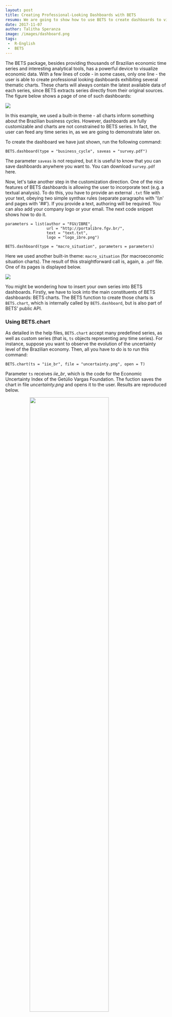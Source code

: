 ```yaml
---
layout: post
title: Creating Professional-Looking Dashboards with BETS
resumo: We are going to show how to use BETS to create dashboards to visualize economic data. 
date: 2017-11-07
author: Talitha Speranza
image: /images/dashboard.png
tags: 
 -  R-English
 -  BETS
---
```


The BETS package, besides providing thousands of Brazilian economic time
series and interesting analytical tools, has a powerful device to
visualize economic data. With a few lines of code - in some cases, only
one line - the user is able to create professional looking dashboards
exhibiting several thematic charts. These charts will always contain the
latest available data of each series, since BETS extracts series
directly from their original sources. The figure below shows a page of
one of such dashboards:

<img src="dashboard.png" style="display: block; margin: auto;" />

In this example, we used a built-in theme - all charts inform something
about the Brazilian business cycles. However, dashboards are fully
customizable and charts are not constrained to BETS series. In fact, the
user can feed any time series in, as we are going to demonstrate later
on.

To create the dashboard we have just shown, run the following command:

    BETS.dashboard(type = "business_cycle", saveas = "survey.pdf")

The parameter `saveas` is not required, but it is useful to know that
you can save dashboards anywhere you want to. You can download
`survey.pdf` here.

Now, let's take another step in the customization direction. One of the
nice features of BETS dashboards is allowing the user to incorporate
text (e.g. a textual analysis). To do this, you have to provide an
external `.txt` file with your text, obeying two simple synthax rules
(separate paragraphs with '\\\\n' and pages with '\#\#'). If you provide
a text, authoring will be required. You can also add your company logo
or your email. The next code snippet shows how to do it.

    parameters = list(author = "FGV/IBRE", 
                      url = "http://portalibre.fgv.br/",
                      text = "text.txt",
                      logo = "logo_ibre.png")

    BETS.dashboard(type = "macro_situation", parameters = parameters)

Here we used another built-in theme: `macro_situation` (for
macroeconomic situation charts). The result of this straightforward call
is, again, a `.pdf` file. One of its pages is displayed below.

<img src="dashboard2.png" style="display: block; margin: auto;" />

You might be wondering how to insert your own series into BETS
dashboards. Firstly, we have to look into the main constituents of BETS
dashboards: BETS charts. The BETS function to create those charts is
`BETS.chart`, which is internally called by `BETS.dashboard`, but is
also part of BETS' public API.

### Using BETS.chart

As detailed in the help files, `BETS.chart` accept many predefined
series, as well as custom series (that is, `ts` objects representing any
time series). For instance, suppose you want to observe the evolution of
the uncertainty level of the Brazilian economy. Then, all you have to do
is to run this command:

    BETS.chart(ts = "iie_br", file = "uncertainty.png", open = T)

Parameter `ts` receives *iie\_br*, which is the code for the Economic
Uncertainty Index of the Getúlio Vargas Foundation. The fuction saves
the chart in file *uncertainty.png* and opens it to the user. Results
are reproduced below.

<img src="iie_br.png" width="70%" style="display: block; margin: auto;" />

All available codes are listed in the help files. To access them, type
`?BETS.chart` in the R console. You will see that chart's codes are
divided into two categories, *Business Cycle Dashboard ('plotly' style)*
and *Macroeconomic Situation Dashboard ('normal' style)*, referring to
the dashboards they belong to and the style in which they are drawn. The
Uncertainty Index chart is rendered using the package `plotly`, but the
National Consumer Price Index chart is created with default R plotting
functions (`normal` style).

The call to create the National Consumer Price Index chart is simply

    BETS.chart("ipca_with_core", file = "cpi.pdf")

Note that this time we specified that the file should be a `.pdf`
instead of a `.png`. Both formats are accepted. Nevertheless, it is
reccomended that *plotly* charts be saved in `.png` files and *normal*
charts in *.pdf* files, for better resolution.

The command just presented renders the follwing figure:

<img src="ipca_with_core.png" width="70%" style="display: block; margin: auto;" />

It is also possible to provide external time series (i.e. not
predefined). Let's make a Brazilian current account and direct foreign
investment chart. You will see how simple it is to create beautiful,
clean and informative custom charts with BETS. Further on, we are going
to explain how to include them in custom dashboards.

    ##-- Get the series from the BETS database 

    # Current Account, from 2006 on, in USD billions
    curr_acnt <- window(BETS.get(23461), start = 2006)/100

    # Direct Foreign Investment, from 2006 on, in USD billions
    dir_inv <-  window(BETS.get(23645), start = 2006)/100

    ##-- Set chart parameters and call BETS.chart
    params <- list(
        type = "bar",
        title = "Current Account vs Direct Foreign Investment",
        subtitle = "Net, Anual, US$ Billions",
        colors = c("royalblue","deepskyblue2"),
        extra = dir_inv,
        legend.pos = "bottomleft",
        legend = c("Current Account","Direct Foreign Investment"),
        extra.arr.ort = 'v',
        extra.arr.len = 200
    )

    BETS.chart(ts = curr_acnt, style = "normal", file = "ca_di.pdf", open = T, params = params)

<img src="ca_di.png" width="70%" style="display: block; margin: auto;" />

Most chart parameters are self-explanatory, but others deserve
clarification. `extra` receives the second series and will always be
plotted as a line; `extra.arr.ort` is the orientation of the arrow
pointing to the last value of the second ("extra") series (you can also
set this for the main series, using `arr.ort`) and `extra.arr.len` is
the length of this arrow (likewise, there is a `arr.len` parameter).

We are now ready to build a custom dashboard. You will notice you don't
even have to call `BETS.chart` - `BETS.dashboard` will do the job.

### Using BETS.dashboard to create a custom dashboard

First of all, we have to create two empty lists. They will contain the
series and the setups of the graphs.

    charts <- list()
    charts.opts <- list()

Then, we configure the parameters of each graph inside these lists.

    ##-- General Government Debt

    # The elements of 'charts' will be the series to be plotted
    charts[[1]] <- window(BETS.get(4537),start = c(2006,1))

    # The elements of 'charts.opts' will be the setups of the graphs
    charts.opts[[1]] <- list(
        type = "lines",
        title = "General Government Debt",
        arr.len = 6,
        ylim = c(30,82),
        subtitle = "% GDP",
        legend = c("Gross", "Net"),
        extra = window(BETS.get(4536),start = c(2006,1)),
        extra.arr.ort = 'h',
        extra.arr.len = 1 
    )

    # International Reserves
    charts[[2]] <- window(BETS.get(3545),start = 2006)/100

    charts.opts[[2]] <- list(
        type = "bar",
        title = "International Reserves",
        subtitle = "Total, US$ Billions",
        colors = 'chocolate1',
        trend = T
    )

    # Current Account vc Direct Foreign Investment
    charts[[3]] <- window(BETS.get(23461), start = 2006)/100

    charts.opts[[3]] <- list(
        type = "bar",
        title = "Current Account vs Direct Foreign Investment",
        subtitle = "Net, Anual, US$ Billions",
        colors = c("royalblue","deepskyblue2"),
        extra = window(BETS.get(23645), start = 2006)/100,
        legend.pos = "bottomleft",
        legend = c("Current Account","Direct Foreign Investment"),
        extra.arr.ort = 'v',
        extra.arr.len = 200
    )

    # External Debt

    # These series must be edited 
    # Their frequency is anual until 1998, then it changes to quarterly
    # We remove the anual part and then window the data we need
    df <- BETS.get(11407, data.frame = T)
    df <- df[-(1:30),2]
    charts[[4]] <- window(ts(df, start = c(2000,1), frequency = 4),start = c(2006,1)) 

    df <- BETS.get(11409, data.frame = T)
    df <- df[-(1:30),2]
    extra <- window(ts(df, start = c(2000,1), frequency = 4),start = c(2006,1))

    charts.opts[[4]] <- list(
        type = "lines",
        title = "External Debt",
        subtitle = "% GDP",
        colors = c("aquamarine4","aquamarine3"),
        legend = c("Gross", "Net"),
        extra = extra,
        arr.len = 5,
        extra.arr.ort = 'v',
        extra.arr.len = 5,
        legend.pos = "bottomleft"
    )

Next, we configure other options, such as the style of the graphs, the
name of the author (since we will provide a text to accompany the
plots), the logo and the website of the enterprise the author works in,
and the text with comments about the economic phenomenon we are seeking
to explain. These must all be placed inside a list whose elements have
pre-defined names (look into `BETS.dashboard` help for a complete
listing of these elements and its names).

    parameters <- list(
        style = "normal", 
        charts.opts = charts.opts,
        author = "FGV/IBRE", 
        url = "http://portalibre.fgv.br/",
        text = "text2.txt",
        logo = "logo_ibre.png"
    )

Finally, we call `BETS.dashboard`:

    BETS.dashboard(type = "custom", charts = charts, saveas = "custom_dashboard.pdf", parameters = parameters)

This call creates a `.pdf` file containing the dashboard. Its two pages
are reproduced below.

<img src="custom_dashboard.png" width="90%" style="display: block; margin: auto;" />

And that's it! With relatively few lines of code, we were able to design
a fully customizable, professional-looking economic dashboard using
BETS.
